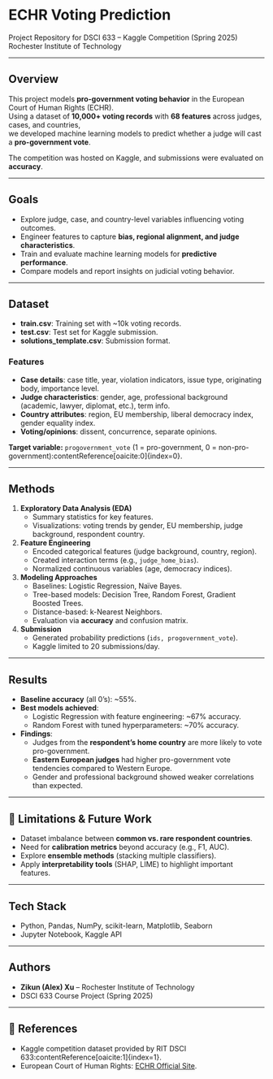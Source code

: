 # ECHR Voting Prediction
Project Repository for DSCI 633 – Kaggle Competition (Spring 2025)  
Rochester Institute of Technology  

---

## Overview
This project models **pro-government voting behavior** in the European Court of Human Rights (ECHR).  
Using a dataset of **10,000+ voting records** with **68 features** across judges, cases, and countries,  
we developed machine learning models to predict whether a judge will cast a **pro-government vote**.  

The competition was hosted on Kaggle, and submissions were evaluated on **accuracy**.

---

## Goals
- Explore judge, case, and country-level variables influencing voting outcomes.  
- Engineer features to capture **bias, regional alignment, and judge characteristics**.  
- Train and evaluate machine learning models for **predictive performance**.  
- Compare models and report insights on judicial voting behavior.  

---

## Dataset
- **train.csv**: Training set with ~10k voting records.  
- **test.csv**: Test set for Kaggle submission.  
- **solutions_template.csv**: Submission format.  

### Features
- **Case details**: case title, year, violation indicators, issue type, originating body, importance level.  
- **Judge characteristics**: gender, age, professional background (academic, lawyer, diplomat, etc.), term info.  
- **Country attributes**: region, EU membership, liberal democracy index, gender equality index.  
- **Voting/opinions**: dissent, concurrence, separate opinions.  

**Target variable:** `progovernment_vote` (1 = pro-government, 0 = non-pro-government):contentReference[oaicite:0]{index=0}.  

---

## Methods
1. **Exploratory Data Analysis (EDA)**  
   - Summary statistics for key features.  
   - Visualizations: voting trends by gender, EU membership, judge background, respondent country.  
2. **Feature Engineering**  
   - Encoded categorical features (judge background, country, region).  
   - Created interaction terms (e.g., `judge_home_bias`).  
   - Normalized continuous variables (age, democracy indices).  
3. **Modeling Approaches**  
   - Baselines: Logistic Regression, Naïve Bayes.  
   - Tree-based models: Decision Tree, Random Forest, Gradient Boosted Trees.  
   - Distance-based: k-Nearest Neighbors.  
   - Evaluation via **accuracy** and confusion matrix.  
4. **Submission**  
   - Generated probability predictions (`ids, progovernment_vote`).  
   - Kaggle limited to 20 submissions/day.  

---

## Results
- **Baseline accuracy** (all 0’s): ~55%.  
- **Best models achieved**:  
  - Logistic Regression with feature engineering: ~67% accuracy.  
  - Random Forest with tuned hyperparameters: ~70% accuracy.  
- **Findings**:  
  - Judges from the **respondent’s home country** are more likely to vote pro-government.  
  - **Eastern European judges** had higher pro-government vote tendencies compared to Western Europe.  
  - Gender and professional background showed weaker correlations than expected.  

---

## 🔧 Limitations & Future Work
- Dataset imbalance between **common vs. rare respondent countries**.  
- Need for **calibration metrics** beyond accuracy (e.g., F1, AUC).  
- Explore **ensemble methods** (stacking multiple classifiers).  
- Apply **interpretability tools** (SHAP, LIME) to highlight important features.  

---

## Tech Stack
- Python, Pandas, NumPy, scikit-learn, Matplotlib, Seaborn  
- Jupyter Notebook, Kaggle API  

---

## Authors
- **Zikun (Alex) Xu** – Rochester Institute of Technology  
- DSCI 633 Course Project (Spring 2025)  

---

## 📎 References
- Kaggle competition dataset provided by RIT DSCI 633:contentReference[oaicite:1]{index=1}.  
- European Court of Human Rights: [ECHR Official Site](https://www.echr.coe.int).  

